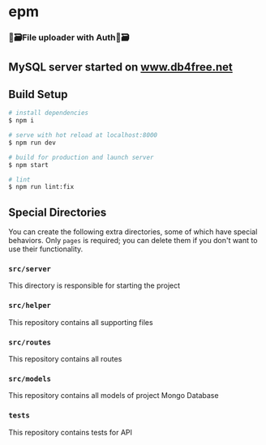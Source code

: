 # epm

### 📂🗃️File uploader with Auth📂🗃️

## MySQL server started on www.db4free.net

## Build Setup

```bash
# install dependencies
$ npm i

# serve with hot reload at localhost:8000
$ npm run dev

# build for production and launch server
$ npm start

# lint
$ npm run lint:fix
```

## Special Directories

You can create the following extra directories, some of which have special behaviors. Only `pages` is required; you can delete them if you don't want to use their functionality.

### `src/server`

This directory is responsible for starting the project

### `src/helper`

This repository contains all supporting files

### `src/routes`

This repository contains all routes 

### `src/models`

This repository contains all models of project Mongo Database 

### `tests`

This repository contains tests for API
